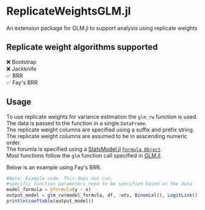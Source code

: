 # ReplicateWeightsGLM.jl
 An extension package for GLM.jl to support analysis using replicate weights

## Replicate weight algorithms supported

:x: Bootstrap  
:x: Jackknife  
:white_check_mark: BRR  
:white_check_mark: Fay's BRR  

## Usage
To use replicate weights for variance estimation the `glm_rw` function is used.  
The data is passed to the function in a single `DataFrame`.  
The replicate weight columns are specified using a suffix and prefix string.  
The replicate weight columns are assumed to be in asscending numeric order.  
The forumla is specified using a [StatsModel.jl](https://juliastats.org/StatsModels.jl/stable) [`Formula Object`](https://juliastats.org/StatsModels.jl/stable/formula/).  
Most functions follow the `glm` function call specified in [GLM.jl](https://juliastats.org/GLM.jl/stable/#Fitting-GLM-models).  

Below is an example using Fay's BRR.

```julia
#Note: Example code. This does not run. 
#specific function parameters need to be specified based on the data
model_formula = @formula(y ~ x)
output_model = glm_rw(model_formula, df, :wts, Binomial(), LogitLink(), 500, "rw", "", 0.5)
println(coeftable(output_model))
```
